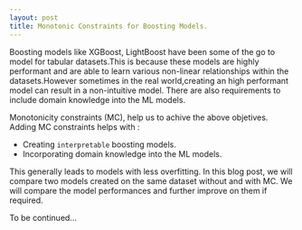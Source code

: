 ```yaml
---
layout: post
title: Monotonic Constraints for Boosting Models.
---
```


Boosting models like XGBoost, LightBoost have been some of the go to model for tabular datasets.This is because these models are highly performant and are able to learn various non-linear relationships within the datasets.However sometimes in the real world,creating an high performant model can result in a non-intuitive model. There are also requirements to include domain knowledge into the ML models.

Monotonicity constraints (MC), help us to achive the above objetives. Adding MC constraints helps with :

* Creating `interpretable` boosting models.
* Incorporating domain knowledge into the ML models.

This generally leads to models with less overfitting.
In this blog post, we will compare two models created on the same dataset without and with MC. We will compare the model performances and further improve on them if required.


To be continued...